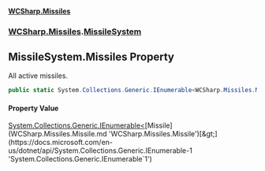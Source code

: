 #### [WCSharp.Missiles](index.md 'index')
### [WCSharp.Missiles](WCSharp.Missiles.md 'WCSharp.Missiles').[MissileSystem](WCSharp.Missiles.MissileSystem.md 'WCSharp.Missiles.MissileSystem')

## MissileSystem.Missiles Property

All active missiles.

```csharp
public static System.Collections.Generic.IEnumerable<WCSharp.Missiles.Missile> Missiles { get; }
```

#### Property Value
[System.Collections.Generic.IEnumerable&lt;](https://docs.microsoft.com/en-us/dotnet/api/System.Collections.Generic.IEnumerable-1 'System.Collections.Generic.IEnumerable`1')[Missile](WCSharp.Missiles.Missile.md 'WCSharp.Missiles.Missile')[&gt;](https://docs.microsoft.com/en-us/dotnet/api/System.Collections.Generic.IEnumerable-1 'System.Collections.Generic.IEnumerable`1')
